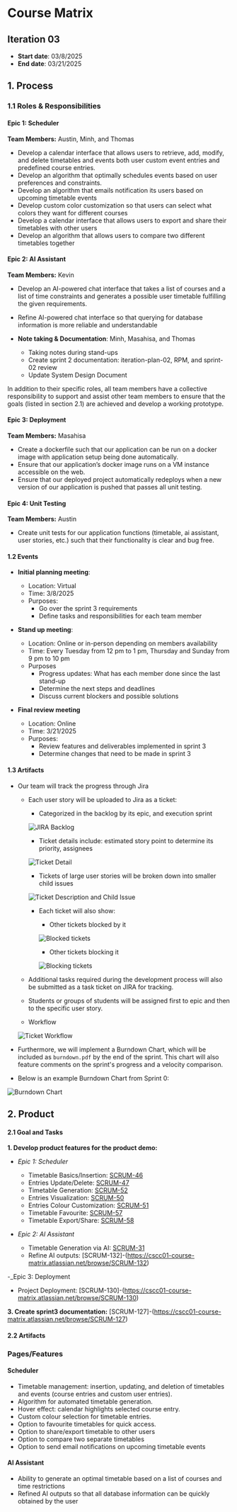 # Course Matrix

## Iteration 03

- **Start date**: 03/8/2025
- **End date**: 03/21/2025

## 1. Process

### 1.1 Roles & Responsibilities

#### Epic 1: Scheduler

**Team Members:** Austin, Minh, and Thomas

- Develop a calendar interface that allows users to retrieve, add, modify, and delete timetables and events both user custom event entries and predefined course entries.
- Develop an algorithm that optimally schedules events based on user preferences and constraints.
- Develop an algorithm that emails notification its users based on upcoming timetable events
- Develop custom color customization so that users can select what colors they want for different courses
- Develop a calendar interface that allows users to export and share their timetables with other users
- Develop an algorithm that allows users to compare two different timetables together

#### Epic 2: AI Assistant

**Team Members:** Kevin

- Develop an AI-powered chat interface that takes a list of courses and a list of time constraints and generates a possible user timetable fulfilling the given requirements.
- Refine AI-powered chat interface so that querying for database information is more reliable and understandable

- **Note taking & Documentation**: Minh, Masahisa, and Thomas
  - Taking notes during stand-ups
  - Create sprint 2 documentation: iteration-plan-02, RPM, and sprint-02 review
  - Update System Design Document

In addition to their specific roles, all team members have a collective responsibility to support and assist other team members to ensure that the goals (listed in section 2.1) are achieved and develop a working prototype.

#### Epic 3: Deployment

**Team Members:** Masahisa

- Create a dockerfile such that our application can be run on a docker image with application setup being done automatically.
- Ensure that our application’s docker image runs on a VM instance accessible on the web.
- Ensure that our deployed project automatically redeploys when a new version of our application is pushed that passes all unit testing.

#### Epic 4: Unit Testing

**Team Members:** Austin

- Create unit tests for our application functions (timetable, ai assistant, user stories, etc.) such that their functionality is clear and bug free.

#### 1.2 Events

- **Initial planning meeting**:

  - Location: Virtual
  - Time: 3/8/2025
  - Purposes:
    - Go over the sprint 3 requirements
    - Define tasks and responsibilities for each team member

- **Stand up meeting**:

  - Location: Online or in-person depending on members availability
  - Time: Every Tuesday from 12 pm to 1 pm, Thursday and Sunday from 9 pm to 10 pm
  - Purposes
    - Progress updates: What has each member done since the last stand-up
    - Determine the next steps and deadlines
    - Discuss current blockers and possible solutions

- **Final review meeting**
  - Location: Online
  - Time: 3/21/2025
  - Purposes:
    - Review features and deliverables implemented in sprint 3
    - Determine changes that need to be made in sprint 3

#### 1.3 Artifacts

- Our team will track the progress through Jira

  - Each user story will be uploaded to Jira as a ticket:

    - Categorized in the backlog by its epic, and execution sprint

    ![JIRA Backlog](./images/JIRA_Backlog.png)

    - Ticket details include: estimated story point to determine its priority, assignees

    ![Ticket Detail](./images/Ticket_Detail.png)

    - Tickets of large user stories will be broken down into smaller child issues

    ![Ticket Description and Child Issue](./images/Ticket_Description_and_Child_Issue.png)

    - Each ticket will also show:

      - Other tickets blocked by it

      ![Blocked tickets](./images/Blocked_ticket.png)

      - Other tickets blocking it

      ![Blocking tickets](./images/Blocking_tickets.png)

  - Additional tasks required during the development process will also be submitted as a task ticket on JIRA for tracking.
  - Students or groups of students will be assigned first to epic and then to the specific user story.
  - Workflow

  ![Ticket Workflow](./images/Ticket_Workflow.png)

- Furthermore, we will implement a Burndown Chart, which will be included as `burndown.pdf` by the end of the sprint. This chart will also feature comments on the sprint's progress and a velocity comparison.
- Below is an example Burndown Chart from Sprint 0:

![Burndown Chart](./images/Burndown.png)

## 2. Product

#### 2.1 Goal and Tasks

**1. Develop product features for the product demo:**

- _Epic 1: Scheduler_

  - Timetable Basics/Insertion: [SCRUM-46](https://cscc01-course-matrix.atlassian.net/browse/SCRUM-46)
  - Entries Update/Delete: [SCRUM-47](https://cscc01-course-matrix.atlassian.net/browse/SCRUM-47)
  - Timetable Generation: [SCRUM-52](https://cscc01-course-matrix.atlassian.net/browse/SCRUM-52)
  - Entries Visualization: [SCRUM-50](https://cscc01-course-matrix.atlassian.net/browse/SCRUM-50)
  - Entries Colour Customization: [SCRUM-51](https://cscc01-course-matrix.atlassian.net/browse/SCRUM-51)
  - Timetable Favourite: [SCRUM-57](https://cscc01-course-matrix.atlassian.net/browse/SCRUM-57)
  - Timetable Export/Share:
    [SCRUM-58](https://cscc01-course-matrix.atlassian.net/browse/SCRUM-58)

- _Epic 2: AI Assistant_
  - Timetable Generation via AI:
    [SCRUM-31](https://cscc01-course-matrix.atlassian.net/browse/SCRUM-31)
  - Refine AI outputs:
    [SCRUM-132]-(https://cscc01-course-matrix.atlassian.net/browse/SCRUM-132)

-\_Epic 3: Deployment

- Project Deployment:
  [SCRUM-130]-(https://cscc01-course-matrix.atlassian.net/browse/SCRUM-130)

**3. Create sprint3 documentation:**
[SCRUM-127]-(https://cscc01-course-matrix.atlassian.net/browse/SCRUM-127)

#### 2.2 Artifacts

### Pages/Features

#### Scheduler

- Timetable management: insertion, updating, and deletion of timetables and events (course entries and custom user entries).
- Algorithm for automated timetable generation.
- Hover effect: calendar highlights selected course entry.
- Custom colour selection for timetable entries.
- Option to favourite timetables for quick access.
- Option to share/export timetable to other users
- Option to compare two separate timetables
- Option to send email notifications on upcoming timetable events

#### AI Assistant

- Ability to generate an optimal timetable based on a list of courses and time restrictions
- Refined AI outputs so that all database information can be quickly obtained by the user
